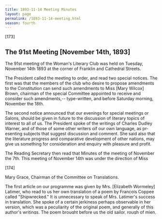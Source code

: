```yaml
---
title: 1893-11-14 Meeting Minutes
layout: page
permalink: /1893-11-14-meeting.html
season: fourth
---
```


<style>
    #maincontent{
        font-size:1.4em;
    }
</style>
[173]

## The 91st Meeting [November 14th, 1893]

The 91st meeting of the Woman's Literary Club was held on Tuesday, November 14th 1893 at the corner of Franklin and Cathedral Streets.

The President called the meeting to order, and read two special notices. The first was that the members of the club who desire to propose amendments to the Constitution can send such amendments to Miss [Mary Wilcox] Brown, chairman of the special Committee appointed to receive and consider such amendments,-- type-written, and before Saturday morning, November the 18th.

The second notice announced that our evenings for special meetings or Salons, should be given in future to the discussion of literary topics of interest to all of us. The President spoke of the writings of Charles Dudley Warner, and of those of some other writers oif our own language, as pr­­esenting subjects that suggest discussion and comment. She said also that the literature progress and comparative development of other nations, may give us something for consideration and enquiry with pleasure and profit.

The Reading Secretary then read that Minutes of the meeting of November the 7th. This meeting of November 14th was under the direction of Miss

[174]

Mary Grace, Chairman of the Committee on Translations.

The first article on our programme was given by Mrs. [Elizabeth Wormeley] Latimer, who read to us her own translation of a poem by Francois Coppee called "Shipwrecked." It is unnecessary to speak of Mrs. Latimer's success in translation. She spoke of a certain jerkiness perhaps observable in her version, which was a peculiarity of the original poem, and generally of this author's writings. The poem brought before us the old sailor, rough of mien, who had been wounded long ago in the fight in Navarino Bay, telling his sea-tales of sixty years past. Of how he, a ship-boy, cuffed and kicked all the time, had one friend,-- God sent him only one,-- a dog, a far nobler creature than any of the other shipmates around him. Of how he had been shipwrecked, and gone down in the waves, and had been rescued by his dumb friend. How they two alone had floated in an open boat, under the burning sun, three days without food or water. How the third day, the dog crouched down with a strange stare, his great eyes appealing for help,-- and sprang snapping at him. His one friend was a mad wild beast- and life is dear to us all.

He was rescued, fainting, knife in hand, all covered with the dog's blood. He says that "War is War," he has killed men, scores of them;-- he does not dream of them; but he does dream of the dog.

The next article on the programme was a translation from the German, by Miss [Annie C.] Volck of an essay by Professor Rümelin. Miss Volck told us that some students of German literature, would no doubt disagree with the opinion expressed by the

[175]

writer of the article she was about to read in the place he assigns to Lessing among German authors. The essay began by speaking of the tendency of the critic of every department of letters and art, to construct a triumvirate, having two great authors, thinkers, philosophers or eminent men of any sort, they straightway find it necessary to place a third on the same plane with them,-- alike to be revered. Many attempts have been made in Germany to find a third great genius to stand with Goethe and Schiller. Public opinion differed much on the subject. In his youth, Professor Rümelin tells us, he sometimes heard of Goethe, Schiller and Herder-- or Goethe, Schiller and Klopstock. Sometimes Richter or even Heine completed the triangle. Later on, Ludwig Tieck did duty as the third. But, about in the fifties the voice of the majority made out the three great stars to be Goethe, Schiller, and Lessing. And Lessing was not considered the Lepidus of the triumvirate, but was called the peer of the other two. He himself with his love and perception of truth might perhaps have been the first to disclaim such distinction.

Professor Rümelin while dissenting from the wide spread opinions he records, went on to speak of Lessing’s real power, ability and achievements. Also of his appreciation and advocacy of the Jewish race and nature, of his ideas of toleration and of reform, of his life work and his part in that period of “Storm and Stress,” when a fresh new life and spirit seemed to be breathed into German literature. The author spoke of looking at Lessing from two points of view, of judging

[176]

him by the historic and by the positive standards. We were told that though this great German may not have attained the highest mark,-- he was many-sided he knew the value of insights,-- he found out how learning and common sense can reach to each other the hand unfiltered and free. We were given in this essay a discriminating and valuable criticism of Lessing’s writings, of his purpose and faith -- in Mrs. Volck’s spirited translation.

The next article on our programme was a dramatic reading by Miss [Fanny] Minor, from the French of Legouve. It was called “A King Lear of the Nineteenth Century”. The King Lear of this story is very French, very nineteenth century, and very satisfactory. He will not give his daughter 200 000 francs for her marriage portion, because 100 000 francs is all he feels able to spare. And the tears and affectionate pleadings of wife and daughter do not move him. He insists with wit and good humor that parents ought to be richer than their children. Also that the sufferings of Shakespear’s King Lear were all his own fault-- that Goneril and Regan were not bad originally, that their father was accountable putting in their way the opportunity and the temptation for ingratitude and filial impiety. The young people marry, and are extravagant enough on the 100 000 francs to justify the refusal of the 200 000. At last the good mother begs that their children may have a larger income. On this the eminently sane modern Lear informs her of the debts of their son-in-law; also the well proportional filial love and economical calculation which is the cause of the indefinite and apparently unlimited

[177]

visits that their daughter and her family are making to them. Still the good father plans a charming dinner for the twenty fifth anniversary of his own wedding day for which his daughter is to have a lovely new deed, and his wife is requested to wear his own dear mother’s diamonds. When this happy occasion arrives, the wife & daughter come to the table in tears, and the diamonds fail to come with them. The wise King Lear then says that he is aware they have been sold for the benefit of their son-in-law, but he calls his family to the table. A cry of joy announces that the mother finds the diamonds under her napkin and the son-in-law finds the 12000 francs for his debts. Our delightful King Lear says only: “Don’t do it again because I could not do it again.”

The next article of the programme was given by Miss [Jenny] Nelson, and was “A translation from the French of Vinet.["] It began with the assertion that the way of the translator is hard. He finds the world the proverbial step-mother. Fluids seem to be lessened by being poured from one vessel to another; words convey different notions to those who draw different conclusions from them--, the almond eyed Celestial and the Caucasian have not the same angle of vision, the [S- unsure] or the Latin may take ideas by the blunt or the sharp end; there are losses which no labor and skill can prevent. But are we devoid of gains to balance these losses? The article goes on with an apostrophe to the ideal poet. There was, we were told, no poetry in Eden; poetry is creation, unfallen man did not need it. Was the soul enlarged since the fall? Some plants when crushed give out

[178]

fragrance, and souls in suffering gave birth to virtue, gave birth to poetry. Art or poetry is the inspiration born not made; whosoever makes poetry is no poet. A poet of Nature’s melody is not for us alone, a poet is for her own joy. Mother Nature sings when we are sleep,-- the ruby rests in the mine, and the pearl in the ocean.

Can we-- we may ask-- translate the full message of music and light and color into our own speech?

The last article of the programme was by Miss [Mary F.] Grace, and was “On Translation.” She spoke of the accusation that translating poetry was like decanting Champagne. Then of the liberty sometimes taken by the translator to paraphrase, even to amplify, rather than to burden a so called literal translation with quotes and explanations in the effort to do justice to the author. Sometimes the best translation is a compromise, perhaps what [John] Dryden calls; “not so loose as paraphrase, nor so close as metaphrase[.]” Sometimes we were told that fifty worlds of Greek require one hundred words of English,-- perhaps that Aristophanes may not be an impossibility to an English reader. And that while many ideas are common to man everywhere, we must take into account that authors of other times and other nations have addressed their contemporaries and their compatriots. And how can the force of the local and temporary acceptation of an author’s words be given by a translator? Can a faithful translator substitute modern expressions for those of an ancient author in the hope of gaining a spirited rendering of his supposed meaning? Miss Grace gave us some

[179]

interesting instances of curious translations. She spoke of those versions which are said to make the reader forget that they are translations at all. She quoted [Matthew] Arnold and [John] Newman, and [Samuel Taylor] Coleridge and Goldwin Smith. She said the translator’s first duty is to be faithful. He must give us the manner and method of the writer. Poetry we were reminded is a compound of music and suggestions. Perhaps the suggestion of one word cannot really be substituted for another. But all translation is substitution. We were reminded of the assertion that we need not try to cut our way through the forest, when a good road has been made for us already, and that much has been said for and against the view of the subject, though of course scholarship makes us independent of translations.

Miss Grace spoke too of learned blundering, and also of all that translators can hope to do. Her article took a wide range on a subject on which she was able to tell us much of interest and value.

The announcement was made that the Fiction Class would meet on Friday morning at eleven o’clock in the Committee room, and the meeting adjourned.
<hr>

##### Transcribed document held at the [Maryland Center for History and Culture](http://mdhs.org/), Woman's Literary Club of Baltimore Collection, MS 988, Box 4. 

<hr>
[Return to meeting minutes](https://wlcb.github.io/archive/search/index.html?q=%2Bseason%3Afourth)
<hr>